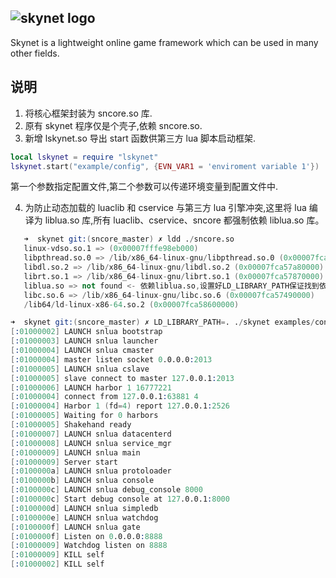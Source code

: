 ## ![skynet logo](https://github.com/cloudwu/skynet/wiki/image/skynet_metro.jpg)

Skynet is a lightweight online game framework which can be used in many other fields.

## 说明

1. 将核心框架封装为 sncore.so 库.
2. 原有 skynet 程序仅是个壳子,依赖 sncore.so.
3. 新增 lskynet.so 导出 start 函数供第三方 lua 脚本启动框架.

```lua
local lskynet = require "lskynet"
lskynet.start("example/config", {EVN_VAR1 = 'enviroment variable 1'})
```

第一个参数指定配置文件,第二个参数可以传递环境变量到配置文件中.

4. 为防止动态加载的 luaclib 和 cservice 与第三方 lua 引擎冲突,这里将 lua 编译为 liblua.so 库,所有 luaclib、cservice、sncore 都强制依赖 liblua.so 库。

```s
   ➜  skynet git:(sncore_master) ✗ ldd ./sncore.so
   linux-vdso.so.1 => (0x00007fffe98eb000)
   libpthread.so.0 => /lib/x86_64-linux-gnu/libpthread.so.0 (0x00007fca57c90000)
   libdl.so.2 => /lib/x86_64-linux-gnu/libdl.so.2 (0x00007fca57a80000)
   librt.so.1 => /lib/x86_64-linux-gnu/librt.so.1 (0x00007fca57870000)
   liblua.so => not found <- 依赖liblua.so,设置好LD_LIBRARY_PATH保证找到依赖
   libc.so.6 => /lib/x86_64-linux-gnu/libc.so.6 (0x00007fca57490000)
   /lib64/ld-linux-x86-64.so.2 (0x00007fca58600000)
```

```s
➜  skynet git:(sncore_master) ✗ LD_LIBRARY_PATH=. ./skynet examples/config
[:01000002] LAUNCH snlua bootstrap
[:01000003] LAUNCH snlua launcher
[:01000004] LAUNCH snlua cmaster
[:01000004] master listen socket 0.0.0.0:2013
[:01000005] LAUNCH snlua cslave
[:01000005] slave connect to master 127.0.0.1:2013
[:01000006] LAUNCH harbor 1 16777221
[:01000004] connect from 127.0.0.1:63881 4
[:01000004] Harbor 1 (fd=4) report 127.0.0.1:2526
[:01000005] Waiting for 0 harbors
[:01000005] Shakehand ready
[:01000007] LAUNCH snlua datacenterd
[:01000008] LAUNCH snlua service_mgr
[:01000009] LAUNCH snlua main
[:01000009] Server start
[:0100000a] LAUNCH snlua protoloader
[:0100000b] LAUNCH snlua console
[:0100000c] LAUNCH snlua debug_console 8000
[:0100000c] Start debug console at 127.0.0.1:8000
[:0100000d] LAUNCH snlua simpledb
[:0100000e] LAUNCH snlua watchdog
[:0100000f] LAUNCH snlua gate
[:0100000f] Listen on 0.0.0.0:8888
[:01000009] Watchdog listen on 8888
[:01000009] KILL self
[:01000002] KILL self
```

